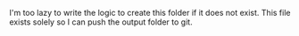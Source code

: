 I'm too lazy to write the logic to create this folder if it does not exist.  This file exists solely so I can push the output folder to git. 

